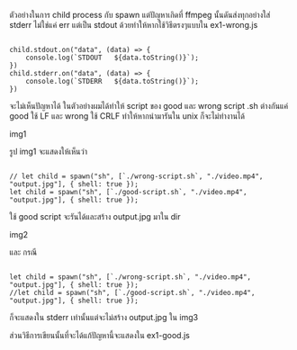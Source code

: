 ตัวอย่างในการ child process กับ spawn แต่ปัญหาเกิดที่ ffmpeg นั้นดันส่งทุกอย่างใส่ stderr ไม่ใช่แค่ err แต่เป็น stdout ด้วยทำให้หากใช้วิธีตรงๆแบบใน ex1-wrong.js



```

child.stdout.on("data", (data) => {
    console.log(`STDOUT   ${data.toString()}`);
})
child.stderr.on("data", (data) => {
    console.log(`STDERR   ${data.toString()}`);
})

```

จะไม่เห็นปัญหาได้ ในตัวอย่างผมได้ทำให้ script ของ good และ wrong script .sh ต่างกันแค่ good ใช้ LF และ wrong ใช้  CRLF ทำให้หากนำมารันใน unix ก็จะไม่ทำงานได้

img1


รูป img1 จะแสดงให้เห็นว่า

```

// let child = spawn("sh", [`./wrong-script.sh`, "./video.mp4", "output.jpg"], { shell: true });
let child = spawn("sh", [`./good-script.sh`, "./video.mp4", "output.jpg"], { shell: true });

```

ใช้ good script จะรันได้และสร้าง output.jpg มาใน dir

img2

และ กรณี


```

let child = spawn("sh", [`./wrong-script.sh`, "./video.mp4", "output.jpg"], { shell: true });
//let child = spawn("sh", [`./good-script.sh`, "./video.mp4", "output.jpg"], { shell: true });

```

ก็จะแสดงใน stderr เท่านั้นแต่จะไม่สร้าง output.jpg ใน img3

ส่วนวิธีการเขียนนั้นที่จะได้แก้ปัญหานี้จะแสดงใน ex1-good.js
